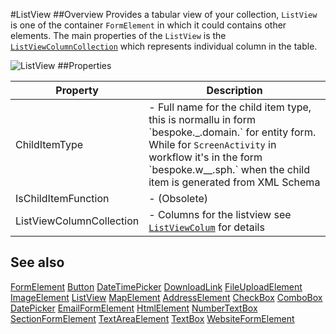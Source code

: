 #ListView
##Overview
Provides a tabular view of your collection, `ListView` is one of the container `FormElement` in which it could contains other elements. The main properties of the `ListView` is the [`ListViewColumnCollection`](ListViewColumn.html) which represents individual column in the table.

![ListView](http://i.imgur.com/irz9aYD.png)
##Properties
<table class="table table-condensed table-bordered">
    <thead>
<tr>
<th>Property</th>
<th>Description</th>
</tr>
</thead>
<tbody>
<tr><td>ChildItemType</td><td> - Full name for the child item type, this is normallu in form `bespoke.<applicationName>_<EntityDefinitionId>.domain.<ChildItem>` for entity form. While for <code>ScreenActivity</code> in workflow it's in the form `bespoke.w_<WorkflowDefinitionId>_<version>.sph.<ChildItemType>` when the child item is generated from XML Schema</td></tr>
<tr><td>IsChildItemFunction</td><td> - (Obsolete) </td></tr>
<tr><td>ListViewColumnCollection</td><td> - Columns for the listview see <a href="ListViewColum.html"><code>ListViewColum</code></a> for details </td></tr>
</tbody></table>



## See also

[FormElement](FormElement.html)
[Button](Button.html)
[DateTimePicker](DateTimePicker.html)
[DownloadLink](DownloadLink.html)
[FileUploadElement](FileUploadElement.html)
[ImageElement](ImageElement.html)
[ListView](ListView.html)
[MapElement](MapElement.html)
[AddressElement](AddressElement.html)
[CheckBox](CheckBox.html)
[ComboBox](ComboBox.html)
[DatePicker](DatePicker.html)
[EmailFormElement](EmailFormElement.html)
[HtmlElement](HtmlElement.html)
[NumberTextBox](NumberTextBox.html)
[SectionFormElement](SectionFormElement.html)
[TextAreaElement](TextAreaElement.html)
[TextBox](TextBox.html)
[WebsiteFormElement](WebsiteFormElement.html)